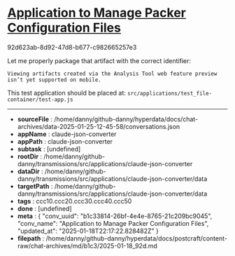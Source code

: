 # [Application to Manage Packer Configuration Files](https://claude.ai/chat/b1c33814-26bf-4e4e-8765-21c209bc9045)

92d623ab-8d92-47d8-b677-c982665257e3

 Let me properly package that artifact with the correct identifier:
```
Viewing artifacts created via the Analysis Tool web feature preview isn’t yet supported on mobile.
```



This test application should be placed at: `src/applications/test_file-container/test-app.js`

---

* **sourceFile** : /home/danny/github-danny/hyperdata/docs/chat-archives/data-2025-01-25-12-45-58/conversations.json
* **appName** : claude-json-converter
* **appPath** : claude-json-converter
* **subtask** : [undefined]
* **rootDir** : /home/danny/github-danny/transmissions/src/applications/claude-json-converter
* **dataDir** : /home/danny/github-danny/transmissions/src/applications/claude-json-converter/data
* **targetPath** : /home/danny/github-danny/transmissions/src/applications/claude-json-converter/data
* **tags** : ccc10.ccc20.ccc30.ccc40.ccc50
* **done** : [undefined]
* **meta** : {
  "conv_uuid": "b1c33814-26bf-4e4e-8765-21c209bc9045",
  "conv_name": "Application to Manage Packer Configuration Files",
  "updated_at": "2025-01-18T22:17:22.828482Z"
}
* **filepath** : /home/danny/github-danny/hyperdata/docs/postcraft/content-raw/chat-archives/md/b1c3/2025-01-18_92d.md